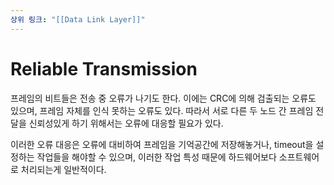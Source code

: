 ```yaml
---
상위 링크: "[[Data Link Layer]]"
---
```

# Reliable Transmission
프레임의 비트들은 전송 중 오류가 나기도 한다. 이에는 CRC에 의해 검출되는 오류도 있으며, 프레임 자체를 인식 못하는 오류도 있다. 따라서 서로 다른 두 노드 간 프레임 전달을 신뢰성있게 하기 위해서는 오류에 대응할 필요가 있다.

이러한 오류 대응은 오류에 대비하여 프레임을 기억공간에 저장해놓거나, timeout을 설정하는 작업들을 해야할 수 있으며, 이러한 작업 특성 때문에 하드웨어보다 소프트웨어로 처리되는게 일반적이다.